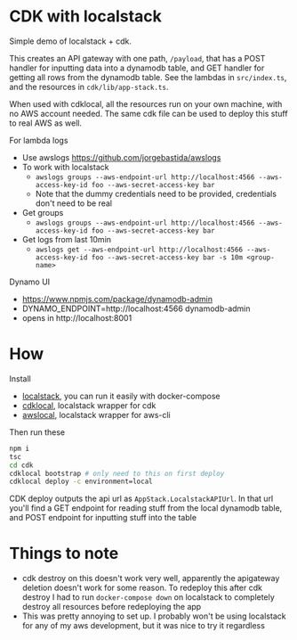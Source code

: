 # CDK with localstack

Simple demo of localstack + cdk.

This creates an API gateway with one path, `/payload`, that has a POST handler for inputting data into a dynamodb table, and GET handler for getting all rows from the dynamodb table.
See the lambdas in `src/index.ts`, and the resources in `cdk/lib/app-stack.ts`.

When used with cdklocal, all the resources run on your own machine, with no AWS account needed. The same cdk file can be used to deploy this stuff to real AWS as well.

For lambda logs

- Use awslogs https://github.com/jorgebastida/awslogs
- To work with localstack
  - `awslogs groups --aws-endpoint-url http://localhost:4566 --aws-access-key-id foo --aws-secret-access-key bar`
  - Note that the dummy credentials need to be provided, credentials don't need to be real
- Get groups
  - `awslogs groups --aws-endpoint-url http://localhost:4566 --aws-access-key-id foo --aws-secret-access-key bar`
- Get logs from last 10min
  - `awslogs get --aws-endpoint-url http://localhost:4566 --aws-access-key-id foo --aws-secret-access-key bar -s 10m <group-name>`

Dynamo UI

- https://www.npmjs.com/package/dynamodb-admin
- DYNAMO_ENDPOINT=http://localhost:4566 dynamodb-admin
- opens in http://localhost:8001

# How

Install

- [localstack](https://github.com/localstack/localstack), you can run it easily with docker-compose
- [cdklocal](https://github.com/localstack/aws-cdk-local), localstack wrapper for cdk
- [awslocal](https://github.com/localstack/awscli-local), localstack wrapper for aws-cli

Then run these

```sh
npm i
tsc
cd cdk
cdklocal bootstrap # only need to this on first deploy
cdklocal deploy -c environment=local
```

CDK deploy outputs the api url as `AppStack.LocalstackAPIUrl`.
In that url you'll find a GET endpoint for reading stuff from the local dynamodb table, and POST endpoint for inputting stuff into the table

# Things to note

- cdk destroy on this doesn't work very well, apparently the apigateway deletion doesn't work for some reason. To redeploy this after cdk destroy I had to run `docker-compose down` on localstack to completely destroy all resources before redeploying the app
- This was pretty annoying to set up. I probably won't be using localstack for any of my aws development, but it was nice to try it regardless
